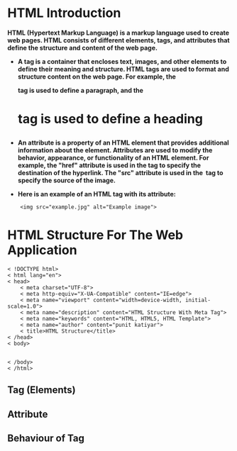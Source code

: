 # HTML Introduction 

**HTML (Hypertext Markup Language) is a markup language used to create web pages. HTML consists of different elements, tags, and attributes that define the structure and content of the web page.**

- **A tag is a container that encloses text, images, and other elements to define their meaning and structure. HTML tags are used to format and structure content on the web page. For example, the <p> tag is used to define a paragraph, and the <h1> tag is used to define a heading**

- **An attribute is a property of an HTML element that provides additional information about the element. Attributes are used to modify the behavior, appearance, or functionality of an HTML element. For example, the "href" attribute is used in the <a> tag to specify the destination of the hyperlink. The "src" attribute is used in the <img> tag to specify the source of the image.**

- **Here is an example of an HTML tag with its attribute:**
    
```
    <img src="example.jpg" alt="Example image">
```
    
# HTML Structure For The Web Application
    
```
< !DOCTYPE html>
< html lang="en">
< head>
    < meta charset="UTF-8">
    < meta http-equiv="X-UA-Compatible" content="IE=edge">
    < meta name="viewport" content="width=device-width, initial-scale=1.0">
    < meta name="description" content="HTML Structure With Meta Tag">
    < meta name="keywords" content="HTML, HTML5, HTML Template">
    < meta name="author" content="punit katiyar">
    < title>HTML Structure</title>
< /head>
< body>
 
    
< /body>
< /html>   
```

## Tag (Elements)

## Attribute 

## Behaviour of Tag


